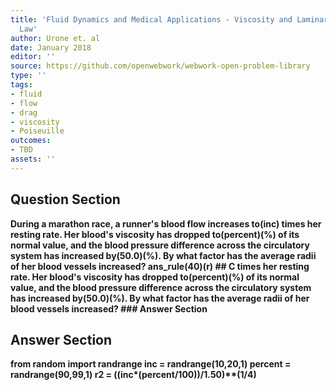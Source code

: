 ```yaml
---
title: 'Fluid Dynamics and Medical Applications - Viscosity and Laminar Flow: Poiseuilles
  Law'
author: Urone et. al
date: January 2018
editor: ''
source: https://github.com/openwebwork/webwork-open-problem-library
type: ''
tags:
- fluid
- flow
- drag
- viscosity
- Poiseuille
outcomes:
- TBD
assets: ''
---
```


## Question Section 

<b>
During a marathon race, a runner's blood flow increases to(inc) times her resting rate. Her blood's viscosity has dropped to(percent)(%) of its normal value, and the blood pressure difference across the circulatory system has increased by(50.0)(%). By what factor has the average radii of her blood vessels increased?
ans_rule(40)(r)
## C
times her resting rate. Her blood's viscosity has dropped to(percent)(%) of its normal value, and the blood pressure difference across the circulatory system has increased by(50.0)(%). By what factor has the average radii of her blood vessels increased?
### Answer Section


## Answer Section

from random import randrange
inc = randrange(10,20,1)
percent = randrange(90,99,1)
r2 = ((inc*(percent/100))/1.50)**(1/4)